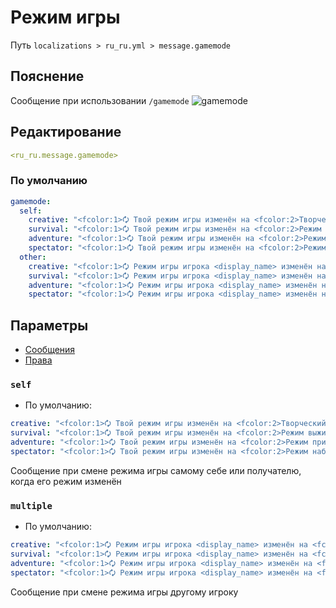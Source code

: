 # Режим игры
Путь `localizations > ru_ru.yml > message.gamemode`

## Пояснение
Сообщение при использовании `/gamemode`
![gamemode](/gamemode.png)

## Редактирование
```yaml
<ru_ru.message.gamemode>
```

### По умолчанию
```yaml
gamemode:
  self:
    creative: "<fcolor:1>🗘 Твой режим игры изменён на <fcolor:2>Творческий режим"
    survival: "<fcolor:1>🗘 Твой режим игры изменён на <fcolor:2>Режим выживания"
    adventure: "<fcolor:1>🗘 Твой режим игры изменён на <fcolor:2>Режим приключения"
    spectator: "<fcolor:1>🗘 Твой режим игры изменён на <fcolor:2>Режим наблюдателя"
  other:
    creative: "<fcolor:1>🗘 Режим игры игрока <display_name> изменён на <fcolor:2>Творческий режим"
    survival: "<fcolor:1>🗘 Режим игры игрока <display_name> изменён на <fcolor:2>Режим выживания"
    adventure: "<fcolor:1>🗘 Режим игры игрока <display_name> изменён на <fcolor:2>Режим приключения"
    spectator: "<fcolor:1>🗘 Режим игры игрока <display_name> изменён на <fcolor:2>Режим наблюдателя"
```

## Параметры

- [Сообщения](/ru/message/gamemode/)
- [Права](/ru/permission/message/gamemode/)

### `self`
- По умолчанию:
```yaml
creative: "<fcolor:1>🗘 Твой режим игры изменён на <fcolor:2>Творческий режим"
survival: "<fcolor:1>🗘 Твой режим игры изменён на <fcolor:2>Режим выживания"
adventure: "<fcolor:1>🗘 Твой режим игры изменён на <fcolor:2>Режим приключения"
spectator: "<fcolor:1>🗘 Твой режим игры изменён на <fcolor:2>Режим наблюдателя"
```

Сообщение при смене режима игры самому себе или получателю, когда его режим изменён

### `multiple`
- По умолчанию:
```yaml
creative: "<fcolor:1>🗘 Режим игры игрока <display_name> изменён на <fcolor:2>Творческий режим"
survival: "<fcolor:1>🗘 Режим игры игрока <display_name> изменён на <fcolor:2>Режим выживания"
adventure: "<fcolor:1>🗘 Режим игры игрока <display_name> изменён на <fcolor:2>Режим приключения"
spectator: "<fcolor:1>🗘 Режим игры игрока <display_name> изменён на <fcolor:2>Режим наблюдателя"
```

Сообщение при смене режима игры другому игроку